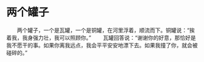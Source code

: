 # 两个罐子
　　两个罐子，一个是瓦罐，一个是铜罐，在河里浮着，顺流而下。铜罐说：“挨着我，我身强力壮，我可以照顾你。” 
　　瓦罐回答说：“谢谢你的好意，那恰好是我不愿干的事。如果你离我远点，我会平平安安地漂下去。如果我撞了你，就会被碰碎的。”
 